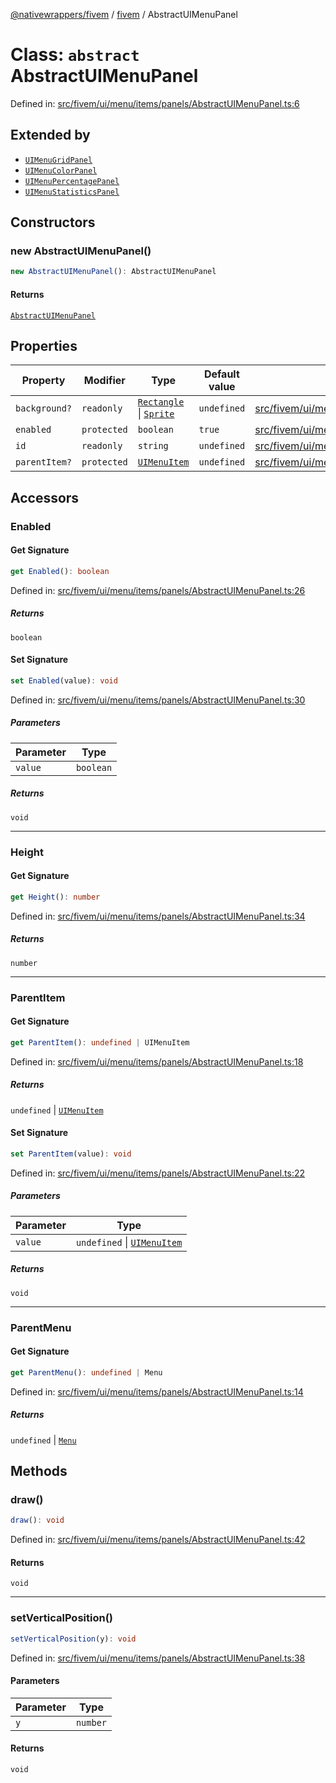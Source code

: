 [@nativewrappers/fivem](../../README.md) / [fivem](../README.md) / AbstractUIMenuPanel

# Class: `abstract` AbstractUIMenuPanel

Defined in: [src/fivem/ui/menu/items/panels/AbstractUIMenuPanel.ts:6](https://github.com/nativewrappers/fivem/blob/b9a4f02a0f902a29cccc3c350b3c8379abeb4a1b/src/fivem/ui/menu/items/panels/AbstractUIMenuPanel.ts#L6)

## Extended by

- [`UIMenuGridPanel`](UIMenuGridPanel.md)
- [`UIMenuColorPanel`](UIMenuColorPanel.md)
- [`UIMenuPercentagePanel`](UIMenuPercentagePanel.md)
- [`UIMenuStatisticsPanel`](UIMenuStatisticsPanel.md)

## Constructors

### new AbstractUIMenuPanel()

```ts
new AbstractUIMenuPanel(): AbstractUIMenuPanel
```

#### Returns

[`AbstractUIMenuPanel`](AbstractUIMenuPanel.md)

## Properties

| Property | Modifier | Type | Default value | Defined in |
| ------ | ------ | ------ | ------ | ------ |
| <a id="background"></a> `background?` | `readonly` | [`Rectangle`](Rectangle.md) \| [`Sprite`](Sprite.md) | `undefined` | [src/fivem/ui/menu/items/panels/AbstractUIMenuPanel.ts:12](https://github.com/nativewrappers/fivem/blob/b9a4f02a0f902a29cccc3c350b3c8379abeb4a1b/src/fivem/ui/menu/items/panels/AbstractUIMenuPanel.ts#L12) |
| <a id="enabled"></a> `enabled` | `protected` | `boolean` | `true` | [src/fivem/ui/menu/items/panels/AbstractUIMenuPanel.ts:10](https://github.com/nativewrappers/fivem/blob/b9a4f02a0f902a29cccc3c350b3c8379abeb4a1b/src/fivem/ui/menu/items/panels/AbstractUIMenuPanel.ts#L10) |
| <a id="id"></a> `id` | `readonly` | `string` | `undefined` | [src/fivem/ui/menu/items/panels/AbstractUIMenuPanel.ts:7](https://github.com/nativewrappers/fivem/blob/b9a4f02a0f902a29cccc3c350b3c8379abeb4a1b/src/fivem/ui/menu/items/panels/AbstractUIMenuPanel.ts#L7) |
| <a id="parentitem"></a> `parentItem?` | `protected` | [`UIMenuItem`](UIMenuItem.md) | `undefined` | [src/fivem/ui/menu/items/panels/AbstractUIMenuPanel.ts:9](https://github.com/nativewrappers/fivem/blob/b9a4f02a0f902a29cccc3c350b3c8379abeb4a1b/src/fivem/ui/menu/items/panels/AbstractUIMenuPanel.ts#L9) |

## Accessors

### Enabled

#### Get Signature

```ts
get Enabled(): boolean
```

Defined in: [src/fivem/ui/menu/items/panels/AbstractUIMenuPanel.ts:26](https://github.com/nativewrappers/fivem/blob/b9a4f02a0f902a29cccc3c350b3c8379abeb4a1b/src/fivem/ui/menu/items/panels/AbstractUIMenuPanel.ts#L26)

##### Returns

`boolean`

#### Set Signature

```ts
set Enabled(value): void
```

Defined in: [src/fivem/ui/menu/items/panels/AbstractUIMenuPanel.ts:30](https://github.com/nativewrappers/fivem/blob/b9a4f02a0f902a29cccc3c350b3c8379abeb4a1b/src/fivem/ui/menu/items/panels/AbstractUIMenuPanel.ts#L30)

##### Parameters

| Parameter | Type |
| ------ | ------ |
| `value` | `boolean` |

##### Returns

`void`

***

### Height

#### Get Signature

```ts
get Height(): number
```

Defined in: [src/fivem/ui/menu/items/panels/AbstractUIMenuPanel.ts:34](https://github.com/nativewrappers/fivem/blob/b9a4f02a0f902a29cccc3c350b3c8379abeb4a1b/src/fivem/ui/menu/items/panels/AbstractUIMenuPanel.ts#L34)

##### Returns

`number`

***

### ParentItem

#### Get Signature

```ts
get ParentItem(): undefined | UIMenuItem
```

Defined in: [src/fivem/ui/menu/items/panels/AbstractUIMenuPanel.ts:18](https://github.com/nativewrappers/fivem/blob/b9a4f02a0f902a29cccc3c350b3c8379abeb4a1b/src/fivem/ui/menu/items/panels/AbstractUIMenuPanel.ts#L18)

##### Returns

`undefined` \| [`UIMenuItem`](UIMenuItem.md)

#### Set Signature

```ts
set ParentItem(value): void
```

Defined in: [src/fivem/ui/menu/items/panels/AbstractUIMenuPanel.ts:22](https://github.com/nativewrappers/fivem/blob/b9a4f02a0f902a29cccc3c350b3c8379abeb4a1b/src/fivem/ui/menu/items/panels/AbstractUIMenuPanel.ts#L22)

##### Parameters

| Parameter | Type |
| ------ | ------ |
| `value` | `undefined` \| [`UIMenuItem`](UIMenuItem.md) |

##### Returns

`void`

***

### ParentMenu

#### Get Signature

```ts
get ParentMenu(): undefined | Menu
```

Defined in: [src/fivem/ui/menu/items/panels/AbstractUIMenuPanel.ts:14](https://github.com/nativewrappers/fivem/blob/b9a4f02a0f902a29cccc3c350b3c8379abeb4a1b/src/fivem/ui/menu/items/panels/AbstractUIMenuPanel.ts#L14)

##### Returns

`undefined` \| [`Menu`](Menu.md)

## Methods

### draw()

```ts
draw(): void
```

Defined in: [src/fivem/ui/menu/items/panels/AbstractUIMenuPanel.ts:42](https://github.com/nativewrappers/fivem/blob/b9a4f02a0f902a29cccc3c350b3c8379abeb4a1b/src/fivem/ui/menu/items/panels/AbstractUIMenuPanel.ts#L42)

#### Returns

`void`

***

### setVerticalPosition()

```ts
setVerticalPosition(y): void
```

Defined in: [src/fivem/ui/menu/items/panels/AbstractUIMenuPanel.ts:38](https://github.com/nativewrappers/fivem/blob/b9a4f02a0f902a29cccc3c350b3c8379abeb4a1b/src/fivem/ui/menu/items/panels/AbstractUIMenuPanel.ts#L38)

#### Parameters

| Parameter | Type |
| ------ | ------ |
| `y` | `number` |

#### Returns

`void`

